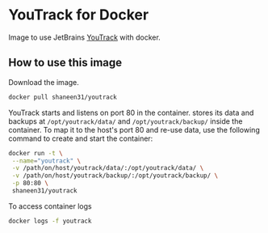 # YouTrack for Docker

Image to use JetBrains [YouTrack](http://www.jetbrains.com/youtrack) with docker.

## How to use this image

Download the image.

```bash
docker pull shaneen31/youtrack
```

YouTrack starts and listens on port 80 in the container. stores its data and backups at ```/opt/youtrack/data/``` and ```/opt/youtrack/backup/``` inside the container.
To map it to the host's port 80 and re-use data, use the following command to create and start the container:

```bash
docker run -t \
 --name="youtrack" \
 -v /path/on/host/youtrack/data/:/opt/youtrack/data/ \
 -v /path/on/host/youtrack/backup/:/opt/youtrack/backup/ \
 -p 80:80 \
 shaneen31/youtrack
```

To access container logs

```bash
docker logs -f youtrack
```
